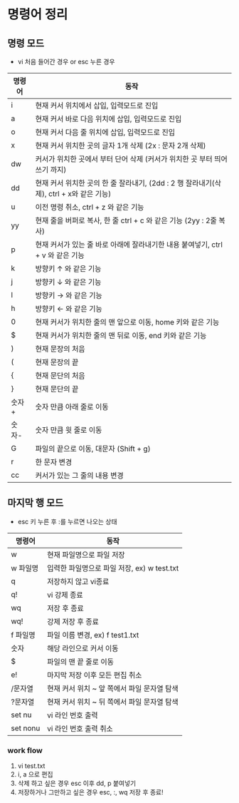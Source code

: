 # 명령어 정리
## 명령 모드
- vi 처음 들어간 경우 or esc 누른 경우

| 명령어 | 동작                                                       |
| --------- | --------------------------------------------------------- |
| i | 현재 커서 위치에서 삽입, 입력모드로 진입 |
| a  | 현재 커서 바로 다음 위치에 삽입, 입력모드로 진입 |
| o  | 현재 커서 다음 줄 위치에 삽입, 입력모드로 진입 |
| x  | 현재 커서 위치한 곳의 글자 1개 삭제 (2x : 문자 2개 삭제) |
| dw | 커서가 위치한 곳에서 부터 단어 삭제 (커서가 위치한 곳 부터 띄어쓰기 까지) |
| dd | 현재 커서 위치한 곳의 한 줄 잘라내기, (2dd : 2 행 잘라내기(삭제), ctrl + x와 같은 기능) |
| u | 이전 명령 취소, ctrl + z 와 같은 기능 |
| yy | 현재 줄을 버퍼로 복사, 한 줄 ctrl + c 와 같은 기능 (2yy : 2줄 복사) |
| p | 현재 커서가 있는 줄 바로 아래에 잘라내기한 내용 붙여넣기, ctrl + v 와 같은 기능 |
| k | 방향키 ↑ 와 같은 기능 |
| j | 방향키 ↓ 와 같은 기능 |
| l | 방향키 → 와 같은 기능 |
| h | 방향키 ← 와 같은 기능 |
| 0 | 현재 커서가 위치한 줄의 맨 앞으로 이동, home 키와 같은 기능 |
| $ | 현재 커서가 위치한 줄의 맨 뒤로 이동, end 키와 같은 기능 |
| ) | 현재 문장의 처음 |
| ( | 현재 문장의 끝 |
| { | 현재 문단의 처음 |
| } | 현재 문단의 끝 |
| 숫자+ | 숫자 만큼 아래 줄로 이동 |
| 숫자- | 숫자 만큼 윗 줄로 이동 |
| G | 파일의 끝으로 이동, 대문자 (Shift + g) |
| r | 한 문자 변경 |
| cc | 커서가 있는 그 줄의 내용 변경 |

## 마지막 행 모드
- esc 키 누른 후 :를 누르면 나오는 상태

| 명령어 | 동작                                                       |
| --------- | --------------------------------------------------------- |
| w | 현재 파일명으로 파일 저장 |
| w 파일명 | 입력한 파일명으로 파일 저장, ex) w test.txt |
| q | 저장하지 않고 vi종료 |
| q! | vi 강제 종료 |
| wq | 저장 후 종료 |
| wq! | 강제 저장 후 종료 |
| f 파일명 | 파일 이름 변경, ex) f test1.txt |
| 숫자  | 해당 라인으로 커서 이동 |
| $ | 파일의 맨 끝 줄로 이동 |
| e! | 마지막 저장 이후 모든 편집 취소 |
| /문자열 | 현재 커서 위치 ~ 앞 쪽에서 파일 문자열 탐색 | 
| ?문자열 | 현재 커서 위치 ~ 뒤 쪽에서 파일 문자열 탐색 |
| set nu | vi 라인 번호 출력 |
| set nonu | vi 라인 번호 출력 취소 |

### work flow
1. vi test.txt
2. i, a 으로 편집
3. 삭제 하고 싶은 경우 esc 이후 dd, p 붙여넣기
4. 저장하거나 그만하고 싶은 경우 esc, :, wq 저장 후 종료!
